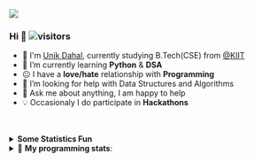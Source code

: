 <div align="left">

<img src='https://user-images.githubusercontent.com/61407386/148674307-700bb6d6-0904-4e4b-bb8b-e2bca910b319.png' align='centre'>

### Hi  👋  ![visitors](https://visitor-badge.glitch.me/badge?page_id=https://github.com/Unik-Dahal)
   - :school: I'm [Unik Dahal](https://Unik-Dahal.github.io/), currently studying B.Tech(CSE) from <a href="https://kiit.ac.in/">@KIIT  </a>
   -  🔭 I’m currently learning **Python** & **DSA**
   -  :neutral_face: I have a **love/hate** relationship with **Programming**
   -  🤔 I’m looking for help with Data Structures and Algorithms 
   -  💬 Ask me about anything, I am happy to help
   -  :bulb: Occasionaly I do participate in **Hackathons**



<br />
<br />


<details>
<summary><b> Some Statistics Fun </b></summary>
   </br>
   </br>
<div align="center">
<img src='https://github-readme-stats.vercel.app/api?username=Unik-Dahal&show_icons=true&theme=tokyonight&count_private=true&line_height=40'  align="left" />
<img src='https://github-readme-stats.vercel.app/api/top-langs/?username=Unik-Dahal&theme=tokyonight&hide_langs_below=4' />
</br></br>
<img src="https://activity-graph.herokuapp.com/graph?username=Unik-Dahal&theme=react-dark&bg_color=20232a&hide_border=true" width="100%">
   </br>
   </br>
</div>
</details>
<!-- end statics fun section -->

<details> 
 <summary>🤖 <b>My programming stats</b>: </summary>
<br>

## Watch my contributions get eaten by snake 🐍

<!-- Contribution Snake -->


<!-- start footer section -->

****


